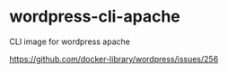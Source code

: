# wordpress-cli-apache

CLI image for wordpress apache

https://github.com/docker-library/wordpress/issues/256
